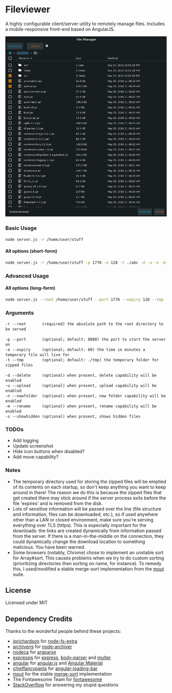 # Fileviewer
A highly configurable client/server utility to remotely manage files. Includes a mobile-responsive front-end based on AngularJS.

![fileviewer](https://github.com/pulse0ne/fileviewer/blob/master/fileviewer.png?raw=true)

### Basic Usage
```bash
node server.js -r /home/user/stuff
```

#### All options (short-form)
```bash
node server.js -r /home/user/stuff -p 1776 -e 120 -t ./abc -d -u -n -m -s
```

### Advanced Usage
#### All options (long-form)
```bash
node server.js --root /home/user/stuff --port 1776 --expiry 120 --tmp ./abc --delete --upload --newfolder --rename --showhidden
```

### Arguments
```
-r --root       (required) the absolute path to the root directory to be served

-p --port       (optional; default: 8080) the port to start the server on
-e --expiry     (optional; default: 60) the time in minutes a temporary file will live for
-t --tmp        (optional; default: ./tmp) the temporary folder for zipped files

-d --delete     (optional) when present, delete capability will be enabled
-u --upload     (optional) when present, upload capability will be enabled
-n --newfolder  (optional) when present, new folder capability will be enabled
-m --rename     (optional) when present, rename capability will be enabled
-s --showhidden (optional) when present, shows hidden files
```

### TODOs
- Add logging
- Update screenshot
- Hide icon buttons when disabled?
- Add move capability?

### Notes
- The temporary directory used for storing the zipped files will be emptied of its contents on each startup, so don't keep anything you want to keep around in there! The reason we do this is because the zipped files that get created there may stick around if the server process exits before the file 'expires' and is removed from the disk.
- Lots of sensitive information will be passed over the line (file structure and information, files can be downloaded, etc.), so if used anywhere other than a LAN or closed environment, make sure you're serving everything over TLS (https).
This is especially important for the downloads: the links are created dynamically from information passed from the server. If there is a man-in-the-middle on the connection, they could dynamically change the download location to something malicious.
You have been warned.
- Some browsers (notably, Chrome) chose to implement an unstable sort for Array#sort. This causes problems when we try to do custom sorting (prioritizing directories then sorting on name, for instance). To remedy this, I used/modified a stable merge-sort implementation from the [mout](https://github.com/mout/mout) suite.

## License
Licensed under MIT

## Dependency Credits
Thanks to the wonderful people behind these projects:
- [jprichardson](https://github.com/jprichardson) for [node-fs-extra](https://github.com/jprichardson/node-fs-extra)
- [archiverjs](https://github.com/archiverjs) for [node-archiver](https://github.com/archiverjs/node-archiver)
- [nodeca](https://github.com/nodeca) for [argparse](https://github.com/nodeca/argparse)
- [expressjs](https://github.com/expressjs) for [express](https://github.com/expressjs/express), [body-parser](https://github.com/expressjs/body-parser) and [multer](https://github.com/expressjs/multer)
- [angular](https://github.com/angular) for [angular.js](https://github.com/angular/angular.js) and [Angular Material](https://github.com/angular/material)
- [chieffancypants](https://github.com/chieffancypants) for [angular-loading-bar](https://github.com/chieffancypants/angular-loading-bar)
- [mout](https://github.com/mout) for the stable [merge-sort](https://github.com/mout/mout/master/src/array/sort.js) implementation
- The Fontawesome Team for [fontawesome](http://fontawesome.io/)
- [StackOverflow](http://stackoverflow.com/) for answering my stupid questions
